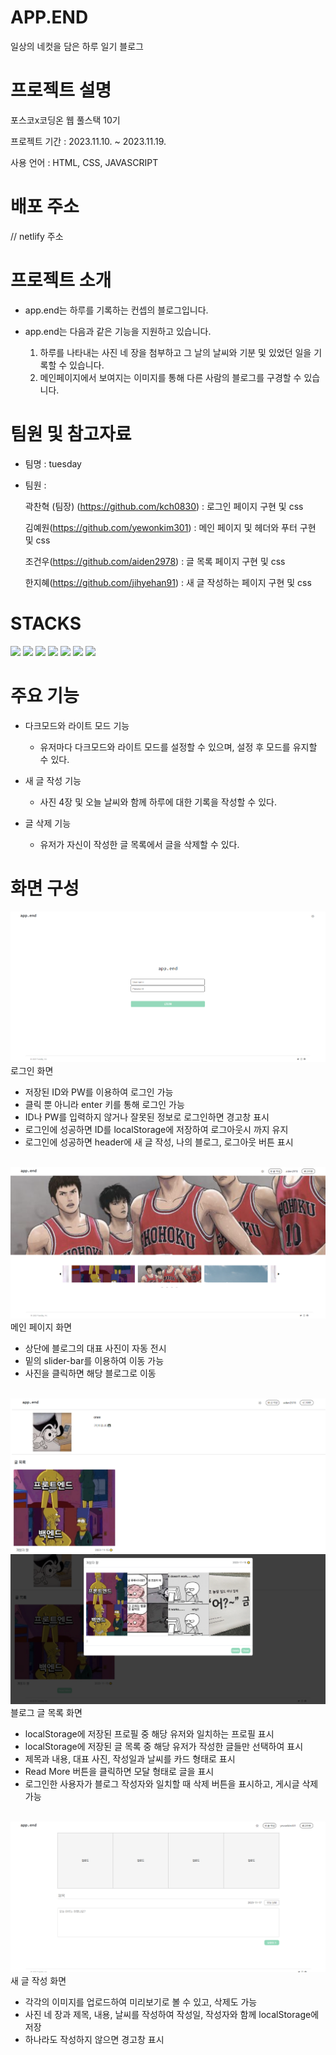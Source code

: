 # APP.END

일상의 네컷을 담은 하루 일기 블로그

# 프로젝트 설명

포스코x코딩온 웹 풀스택 10기

프로젝트 기간 : 2023.11.10. ~ 2023.11.19.

사용 언어 : HTML, CSS, JAVASCRIPT

# 배포 주소

// netlify 주소

# 프로젝트 소개

- app.end는 하루를 기록하는 컨셉의 블로그입니다.

- app.end는 다음과 같은 기능을 지원하고 있습니다.
  1. 하루를 나타내는 사진 네 장을 첨부하고 그 날의 날씨와 기분 및 있었던 일을 기록할 수 있습니다.
  2. 메인페이지에서 보여지는 이미지를 통해 다른 사람의 블로그를 구경할 수 있습니다.

# 팀원 및 참고자료

- 팀명 : tuesday
- 팀원 :

  곽찬혁 (팀장) (https://github.com/kch0830) : 로그인 페이지 구현 및 css

  김예원(https://github.com/yewonkim301) : 메인 페이지 및 헤더와 푸터 구현 및 css

  조건우(https://github.com/aiden2978) : 글 목록 페이지 구현 및 css

  한지혜(https://github.com/jihyehan91) : 새 글 작성하는 페이지 구현 및 css

# STACKS

<img src="https://img.shields.io/badge/html5-E34F26?style=for-the-badge&logo=html5&logoColor=white"> <img src="https://img.shields.io/badge/css-1572B6?style=for-the-badge&logo=css3&logoColor=white"> <img src="https://img.shields.io/badge/javascript-F7DF1E?style=for-the-badge&logo=javascript&logoColor=black"> <img src="https://img.shields.io/badge/jquery-0769AD?style=for-the-badge&logo=jquery&logoColor=white"> <img src="https://img.shields.io/badge/bootstrap-7952B3?style=for-the-badge&logo=bootstrap&logoColor=white"> <img src="https://img.shields.io/badge/github-181717?style=for-the-badge&logo=github&logoColor=white"> <img src="https://img.shields.io/badge/git-F05032?style=for-the-badge&logo=git&logoColor=white">

# 주요 기능

- 다크모드와 라이트 모드 기능

  - 유저마다 다크모드와 라이트 모드를 설정할 수 있으며, 설정 후 모드를 유지할 수 있다.

- 새 글 작성 기능

  - 사진 4장 및 오늘 날씨와 함께 하루에 대한 기록을 작성할 수 있다.

- 글 삭제 기능

  - 유저가 자신이 작성한 글 목록에서 글을 삭제할 수 있다.

# 화면 구성

<img src = "./public/login.png">
로그인 화면

- 저장된 ID와 PW를 이용하여 로그인 가능
- 클릭 뿐 아니라 enter 키를 통해 로그인 가능
- ID나 PW를 입력하지 않거나 잘못된 정보로 로그인하면 경고창 표시
- 로그인에 성공하면 ID를 localStorage에 저장하여 로그아웃시 까지 유지
- 로그인에 성공하면 header에 새 글 작성, 나의 블로그, 로그아웃 버튼 표시

<br>

<img src = "public/mainPage.png">
메인 페이지 화면

- 상단에 블로그의 대표 사진이 자동 전시
- 밑의 slider-bar를 이용하여 이동 가능
- 사진을 클릭하면 해당 블로그로 이동

<br>

<img src = "public/articles.png">
<img src = "public/modal.png">
블로그 글 목록 화면

- localStorage에 저장된 프로필 중 해당 유저와 일치하는 프로필 표시
- localStorage에 저장된 글 목록 중 해당 유저가 작성한 글들만 선택하여 표시
- 제목과 내용, 대표 사진, 작성일과 날씨를 카드 형태로 표시
- Read More 버튼을 클릭하면 모달 형태로 글을 표시
- 로그인한 사용자가 블로그 작성자와 일치할 때 삭제 버튼을 표시하고, 게시글 삭제 가능

<br>

<img src = "public/diary.png">
새 글 작성 화면

- 각각의 이미지를 업로드하여 미리보기로 볼 수 있고, 삭제도 가능
- 사진 네 장과 제목, 내용, 날씨를 작성하여 작성일, 작성자와 함께 localStorage에 저장
- 하나라도 작성하지 않으면 경고창 표시

<!--
# 구현 (방법)

### localStorage에 저장한 values

###### profileElement

    title: 블로그 제목

    content: 프로필 내용

    user: 사용자 (== userName일 때 show)

    src: 이미지 주소

###### articleElement

    title: 제목

    content: 내용

    author: 작성자 (== userName일 때 show)

    src1~4: 이미지 주소

    num: 일련번호 (Date.now()를 통해 고유한 번호 생성)

    day: 작성일자

    weather: 날씨

###### etc

    userName: 보고자 하는 블로그의 작성자

    loggedinUser: 현재 로그인한 사용자

    loginSuccess: 로그인 유무

    darkMode: 다크모드

### articles.html

mainPage에서 클릭한 사용자의 블로그를 보여주는 페이지입니다. mainPage에서 클릭한 블로그의 주인을 localStorage의 userName 키 값으로 보내고, 페이지를 로드할 때 해당 userName과 일치하는 프로필과 글 내용들을 모두 가져옵니다. 이 때 localStorage에 값들은 배열 형식으로 저장하기 때문에, JSON.stringify()와 JSON.parse() 메소드를 통해 자료형을 변환하여 사용하였습니다.

블로그의 글들은 bootstrap의 card 요소를 사용하였습니다. 게시글의 제목, 작성일, 날씨와 대표 사진 한 장의 src를 localStorage에서 받아와 표시하였습니다. 화면의 너비에 따라 mediaQuery를 이용하여 한 줄에 뜨는 게시글의 개수를 반응형으로 제어하였습니다.

글의 내용은 bootstrap의 modal 요소를 사용하여 표시하였습니다. 게시글의 제목, 내용, 작성일, 날씨, 그리고 사진 4장의 src를 localStorage에서 불러와 표시하였습니다. 화면의 너비에 따라 modal의 max-width가 달라지도록 하였으며, 또한 flex-wrap 속성을 이용하여 사진 네 장의 배치 방식을 제어하였습니다.

# mainPage.html

mainPage에서 다른 유저들의 블로그들을 보여주는 슬라이더를 통해 다른 유저들의 블로그로 방문을 할 수 있습니다.

# header.html

유저의 선호에 따라 다크모드와 라이트 모드를 선택하여 웹을 이용할 수 있습니다.
버튼을 클릭했을 때, dark-mode 클래스를 toggle하여 다크모드의 css가 적용될 수 있도록 하였습니다. 그리고 로컬스토리지에 다크모드 상태의 유무를 저장해 새로고침 후에도 유저의 설정을 계속 유지할 수 있도록 하였습니다. 유저의 디바이스 화면의 크기에 따라 반응형이 적용될 수 있도록 하였습니다. 일정 사이즈 이상의 화면에서는 목록 버튼에 css 속성을 display: none으로 주었다가 화면의 사이즈가 작아졌을 때 목록 버튼이 보이도록 제어했습니다. 또한 미디어쿼리를 이용해 일정 사이즈 이하의 화면에서는 헤더의 버튼들에 flex-direction: column 속성을 주어 버튼들이 드롭다운 형태로 보일 수 있도록 했습니다.

### login.html

각 조원의 아이디 4개를 입력받아 로그인 가능한 페이지 제작하였습니다.
performLogin() 함수를 선언하여, 각각의 입력받은 값이 전역 변수 const VALID_LOGIN_IDS, const LOGIN_PW 값과 일치하였을 때, location.href를 이용해 페이지 메인 페이지로 이동 하도록 제작하였습니다.
또한,  localStorage를 사용하여, 브라우저에 key-value 값을 storage에 저장하고, 이를 이용하여 로그인 후에도 데이터가 유지되며, 각 LOGIN_IDS의 블로그의 주인 페이지로 이동 가능합니다.

추가로 LOGIN_IDS 혹은 LOGIN_PW 값과 일치하지 않는 값을 입력받았을 때, wrongAlert(), noInputAlert() 함수를 제작하여, alert 메세지를 띄울 수 있도록 제작하였습니다.

addEventListener를 이용해 enter 키를 활용한 이벤트를 제작하여, 로그인 버튼 클릭 뿐 아니라, key-code 13인 enter 키가 누름이 해제될 때 로그인 버튼이 실행 되도록 제작하였습니다.
-->

